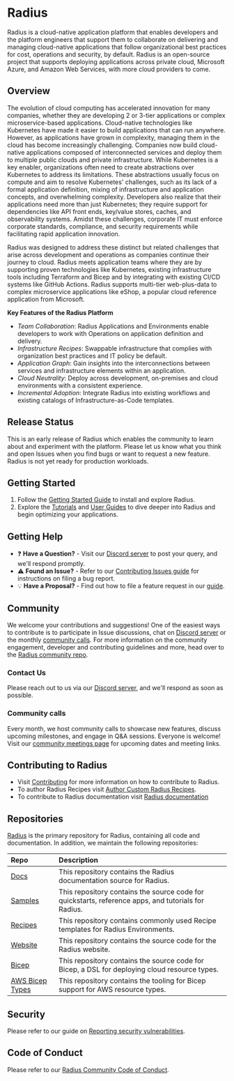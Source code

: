 # Radius

Radius is a cloud-native application platform that enables developers and the platform engineers that support them to collaborate on delivering and managing cloud-native applications that follow organizational best practices for cost, operations and security, by default. Radius is an open-source project that supports deploying applications across private cloud, Microsoft Azure, and Amazon Web Services, with more cloud providers to come.

## Overview

The evolution of cloud computing has accelerated innovation for many companies, whether they are developing 2 or 3-tier applications or complex microservice-based applications. Cloud-native technologies like Kubernetes have made it easier to build applications that can run anywhere. However, as applications have grown in complexity, managing them in the cloud has become increasingly challenging. Companies now build cloud-native applications composed of interconnected services and deploy them to multiple public clouds and private infrastructure. While Kubernetes is a key enabler, organizations often need to create abstractions over Kubernetes to address its limitations. These abstractions usually focus on compute and aim to resolve Kubernetes' challenges, such as its lack of a formal application definition, mixing of infrastructure and application concepts, and overwhelming complexity. Developers also realize that their applications need more than just Kubernetes; they require support for dependencies like API front ends, key/value stores, caches, and observability systems. Amidst these challenges, corporate IT must enforce corporate standards, compliance, and security requirements while facilitating rapid application innovation.

Radius was designed to address these distinct but related challenges that arise across development and operations as companies continue their journey to cloud.  Radius meets application teams where they are by supporting proven technologies like Kubernetes, existing infrastructure tools including Terraform and Bicep and by integrating with existing CI/CD systems like GitHub Actions. Radius supports multi-tier web-plus-data to complex microservice applications like eShop, a popular cloud reference application from Microsoft.

**Key Features of the Radius Platform**

- *Team Collaboration*: Radius Applications and Environments enable developers to work with Operations on application definition and delivery.
- *Infrastructure Recipes*: Swappable infrastructure that complies with organization best practices and IT policy be default.
- *Application Graph*: Gain insights into the interconnections between services and infrastructure elements within an application.
- *Cloud Neutrality*: Deploy across development, on-premises and cloud environments with a consistent experience.
- *Incremental Adoption*: Integrate Radius into existing workflows and existing catalogs of Infrastructure-as-Code templates.

## Release Status

This is an early release of Radius which enables the community to learn about and experiment with the platform. Please let us know what you think and open Issues when you find bugs or want to request a new feature. Radius is not yet ready for production workloads.

## Getting Started

1. Follow the [Getting Started Guide](https://docs.radapp.io/getting-started/) to install and explore Radius.
2. Explore the [Tutorials](https://docs.radapp.io/tutorials) and [User Guides](https://docs.radapp.io/guides) to dive deeper into Radius and begin optimizing your applications.

## Getting Help

- ❓ **Have a Question?** - Visit our [Discord server](https://discord.gg/SRG3ePMKNy) to post your query, and we'll respond promptly.
- ⚠️ **Found an Issue?** - Refer to our [Contributing Issues guide](docs/contributing/contributing-issues) for instructions on filing a bug report.
- 💡 **Have a Proposal?** - Find out how to file a feature request in our [guide](docs/contributing/contributing-issues).

## Community

We welcome your contributions and suggestions! One of the easiest ways to contribute is to participate in Issue discussions, chat on [Discord server](https://discord.gg/SRG3ePMKNy) or the monthly [community calls](#community-calls). For more information on the community engagement, developer and contributing guidelines and more, head over to the [Radius community repo](https://github.com/radius-project/community).

### Contact Us

Please reach out to us via our [Discord server](https://discord.gg/SRG3ePMKNy), and we'll respond as soon as possible.

### Community calls

Every month, we host community calls to showcase new features, discuss upcoming milestones, and engage in Q&A sessions. Everyone is welcome! Visit our [community meetings page](https://github.com/radius-project/community/#community-meetings) for upcoming dates and meeting links.

## Contributing to Radius

- Visit [Contributing](./CONTRIBUTING.md) for more information on how to contribute to Radius.
- To author Radius Recipes visit [Author Custom Radius Recipes](https://docs.radapp.io/guides/recipes/howto-author-recipes/).
- To contribute to Radius documentation visit [Radius documentation](https://docs.radapp.io/contributing/docs/)

## Repositories

[Radius](https://github.com/radius-project/radius) is the primary repository for Radius, containing all code and documentation. In addition, we maintain the following repositories:

| Repo | Description |
|:-----|:------------|
| [Docs](https://github.com/radius-project/docs) | This repository contains the Radius documentation source for Radius.
| [Samples](https://github.com/radius-project/samples) | This repository contains the source code for quickstarts, reference apps, and tutorials for Radius.
| [Recipes](https://github.com/radius-project/recipes) | This repository contains commonly used Recipe templates for Radius Environments.
| [Website](https://github.com/radius-project/website) | This repository contains the source code for the Radius website.
| [Bicep](https://github.com/radius-project/bicep) | This repository contains the source code for Bicep, a DSL for deploying cloud resource types. 
| [AWS Bicep Types](https://github.com/radius-project/bicep-types-aws) | This repository contains the tooling for Bicep support for AWS resource types.

## Security

Please refer to our guide on [Reporting security vulnerabilities](SECURITY.md).

## Code of Conduct

Please refer to our [Radius Community Code of Conduct](https://github.com/radius-project/community/blob/main/CODE-OF-CONDUCT.md).

